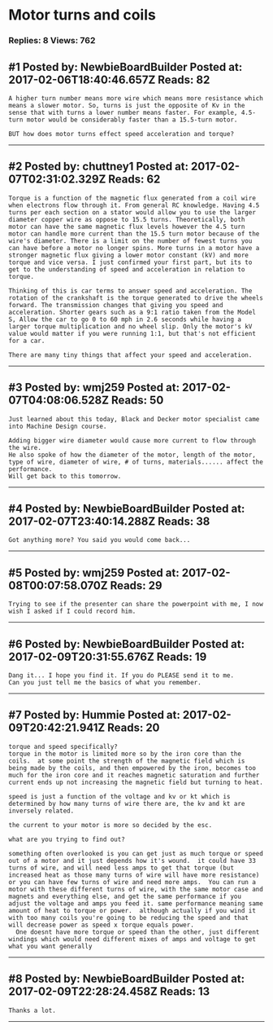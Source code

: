 # Motor turns and coils

### Replies: 8 Views: 762

## \#1 Posted by: NewbieBoardBuilder Posted at: 2017-02-06T18:40:46.657Z Reads: 82

```
A higher turn number means more wire which means more resistance which means a slower motor. So, turns is just the opposite of Kv in the sense that with turns a lower number means faster. For example, 4.5-turn motor would be considerably faster than a 15.5-turn motor.

BUT how does motor turns effect speed acceleration and torque?
```

---
## \#2 Posted by: chuttney1 Posted at: 2017-02-07T02:31:02.329Z Reads: 62

```
Torque is a function of the magnetic flux generated from a coil wire when electrons flow through it. From general RC knowledge. Having 4.5 turns per each section on a stator would allow you to use the larger diameter copper wire as oppose to 15.5 turns. Theoretically, both motor can have the same magnetic flux levels however the 4.5 turn motor can handle more current than the 15.5 turn motor because of the wire's diameter. There is a limit on the number of fewest turns you can have before a motor no longer spins. More turns in a motor have a stronger magnetic flux giving a lower motor constant (kV) and more torque and vice versa. I just confirmed your first part, but its to get to the understanding of speed and acceleration in relation to torque.

Thinking of this is car terms to answer speed and acceleration. The rotation of the crankshaft is the torque generated to drive the wheels forward. The transmission changes that giving you speed and acceleration. Shorter gears such as a 9:1 ratio taken from the Model S, Allow the car to go 0 to 60 mph in 2.6 seconds while having a larger torque multiplication and no wheel slip. Only the motor's kV value would matter if you were running 1:1, but that's not efficient for a car.

There are many tiny things that affect your speed and acceleration.
```

---
## \#3 Posted by: wmj259 Posted at: 2017-02-07T04:08:06.528Z Reads: 50

```
Just learned about this today, Black and Decker motor specialist came into Machine Design course.

Adding bigger wire diameter would cause more current to flow through the wire.
He also spoke of how the diameter of the motor, length of the motor, type of wire, diameter of wire, # of turns, materials...... affect the performance. 
Will get back to this tomorrow.
```

---
## \#4 Posted by: NewbieBoardBuilder Posted at: 2017-02-07T23:40:14.288Z Reads: 38

```
Got anything more? You said you would come back...
```

---
## \#5 Posted by: wmj259 Posted at: 2017-02-08T00:07:58.070Z Reads: 29

```
Trying to see if the presenter can share the powerpoint with me, I now wish I asked if I could record him.
```

---
## \#6 Posted by: NewbieBoardBuilder Posted at: 2017-02-09T20:31:55.676Z Reads: 19

```
Dang it... I hope you find it. If you do PLEASE send it to me.
Can you just tell me the basics of what you remember.
```

---
## \#7 Posted by: Hummie Posted at: 2017-02-09T20:42:21.941Z Reads: 20

```
torque and speed specifically?
torque in the motor is limited more so by the iron core than the coils.  at some point the strength of the magnetic field which is being made by the coils, and then empowered by the iron, becomes too much for the iron core and it reaches magnetic saturation and further current ends up not increasing the magnetic field but turning to heat.

speed is just a function of the voltage and kv or kt which is determined by how many turns of wire there are, the kv and kt are inversely related.  

the current to your motor is more so decided by the esc.  

what are you trying to find out?

something often overlooked is you can get just as much torque or speed out of a motor and it just depends how it's wound.  it could have 33 turns of wire, and will need less amps to get that torque (but increased heat as those many turns of wire will have more resistance) or you can have few turns of wire and need more amps.  You can run a motor with these different turns of wire, with the same motor case and magnets and everything else, and get the same performance if you adjust the voltage and amps you feed it. same performance meaning same amount of heat to torque or power.  although actually if you wind it with too many coils you're going to be reducing the speed and that will decrease power as speed x torque equals power.  
  One doesnt have more torque or speed than the other, just different windings which would need different mixes of amps and voltage to get what you want generally
```

---
## \#8 Posted by: NewbieBoardBuilder Posted at: 2017-02-09T22:28:24.458Z Reads: 13

```
Thanks a lot.
```

---
